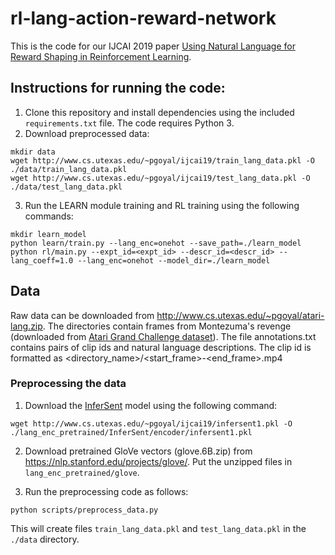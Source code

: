 # rl-lang-action-reward-network

This is the code for our IJCAI 2019 paper [Using Natural Language for Reward Shaping in Reinforcement Learning](https://arxiv.org/abs/1903.02020).

## Instructions for running the code:

1. Clone this repository and install dependencies using the included `requirements.txt` file. The code requires Python 3.
2. Download preprocessed data:
```
mkdir data
wget http://www.cs.utexas.edu/~pgoyal/ijcai19/train_lang_data.pkl -O ./data/train_lang_data.pkl
wget http://www.cs.utexas.edu/~pgoyal/ijcai19/test_lang_data.pkl -O ./data/test_lang_data.pkl
```
3. Run the LEARN module training and RL training using the following commands:
```
mkdir learn_model
python learn/train.py --lang_enc=onehot --save_path=./learn_model
python rl/main.py --expt_id=<expt_id> --descr_id=<descr_id> --lang_coeff=1.0 --lang_enc=onehot --model_dir=./learn_model
```

## Data

Raw data can be downloaded from http://www.cs.utexas.edu/~pgoyal/atari-lang.zip. The directories contain frames from Montezuma's revenge (downloaded from [Atari Grand Challenge dataset](http://atarigrandchallenge.com/data)). The file annotations.txt contains pairs of clip ids and natural language descriptions. The clip id is formatted as <directory_name>/<start_frame>-<end_frame>.mp4

### Preprocessing the data 
1. Download the [InferSent](https://github.com/facebookresearch/InferSent) model using the following command:
```
wget http://www.cs.utexas.edu/~pgoyal/ijcai19/infersent1.pkl -O ./lang_enc_pretrained/InferSent/encoder/infersent1.pkl
```
2. Download pretrained GloVe vectors (glove.6B.zip) from https://nlp.stanford.edu/projects/glove/. Put the unzipped files in `lang_enc_pretrained/glove`.

3. Run the preprocessing code as follows:
```
python scripts/preprocess_data.py
```
This will create files `train_lang_data.pkl` and `test_lang_data.pkl` in the `./data` directory.
